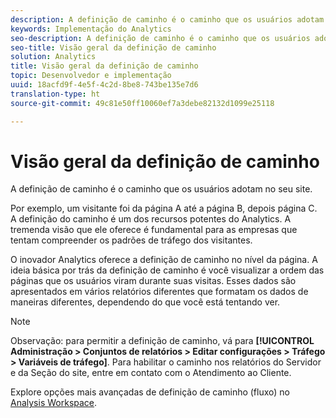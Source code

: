 ```yaml
---
description: A definição de caminho é o caminho que os usuários adotam no seu site.
keywords: Implementação do Analytics
seo-description: A definição de caminho é o caminho que os usuários adotam no seu site.
seo-title: Visão geral da definição de caminho
solution: Analytics
title: Visão geral da definição de caminho
topic: Desenvolvedor e implementação
uuid: 18acfd9f-4e5f-4c2d-8be8-743be135e7d6
translation-type: ht
source-git-commit: 49c81e50ff10060ef7a3debe82132d1099e25118

---
```



# Visão geral da definição de caminho

A definição de caminho é o caminho que os usuários adotam no seu site.

Por exemplo, um visitante foi da página A até a página B, depois página C. A definição do caminho é um dos recursos potentes do Analytics. A tremenda visão que ele oferece é fundamental para as empresas que tentam compreender os padrões de tráfego dos visitantes.

O inovador Analytics oferece a definição de caminho no nível da página. A ideia básica por trás da definição de caminho é você visualizar a ordem das páginas que os usuários viram durante suas visitas. Esses dados são apresentados em vários relatórios diferentes que formatam os dados de maneiras diferentes, dependendo do que você está tentando ver.

>[!NOTE]
>
>Observação: para permitir a definição de caminho, vá para **[!UICONTROL Administração &gt; Conjuntos de relatórios &gt; Editar configurações &gt; Tráfego &gt; Variáveis de tráfego]**. Para habilitar o caminho nos relatórios do Servidor e da Seção do site, entre em contato com o Atendimento ao Cliente.

Explore opções mais avançadas de definição de caminho (fluxo) no [Analysis Workspace](/help/analyze/analysis-workspace/visualizations/c-flow/flow.md).